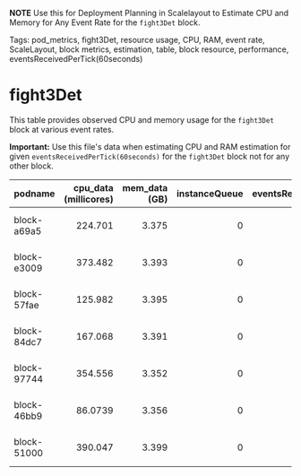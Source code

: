 **NOTE** Use this for Deployment Planning in Scalelayout to Estimate CPU and Memory for Any Event Rate for the `fight3Det` block.

Tags: pod_metrics, fight3Det, resource usage, CPU, RAM, event rate, ScaleLayout, block metrics, estimation, table, block resource, performance, eventsReceivedPerTick(60seconds)

# fight3Det

This table provides observed CPU and memory usage for the `fight3Det` block at various event rates.  

**Important:**  Use this file's data when estimating CPU and RAM estimation for given `eventsReceivedPerTick(60seconds)` for the `fight3Det` block not for any other block.

| podname     |   cpu_data (millicores) |   mem_data (GB) |   instanceQueue |   eventsReceivedPerTick(60seconds) | updateTime          |
|:------------|------------------------:|----------------:|----------------:|-----------------------------------:|:--------------------|
| block-a69a5 |                224.701  |           3.375 |               0 |                                900 | 2025-06-24 06:36:22 |
| block-e3009 |                373.482  |           3.393 |               0 |                               1201 | 2025-06-24 06:36:21 |
| block-57fae |                125.982  |           3.395 |               0 |                                601 | 2025-06-24 06:36:03 |
| block-84dc7 |                167.068  |           3.391 |               0 |                                600 | 2025-06-24 06:35:24 |
| block-97744 |                354.556  |           3.352 |               0 |                                901 | 2025-06-24 06:35:38 |
| block-46bb9 |                 86.0739 |           3.356 |               0 |                                301 | 2025-06-24 06:35:40 |
| block-51000 |                390.047  |           3.399 |               0 |                               1197 | 2025-06-24 06:36:00 |
